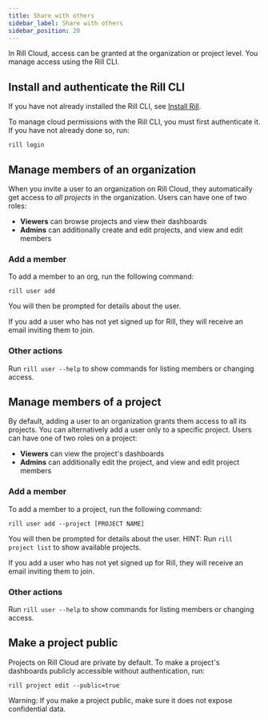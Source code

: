 ```yaml
---
title: Share with others
sidebar_label: Share with others
sidebar_position: 20
---
```


In Rill Cloud, access can be granted at the organization or project level. You manage access using the Rill CLI.

## Install and authenticate the Rill CLI

If you have not already installed the Rill CLI, see [Install Rill](../develop/install.md).

To manage cloud permissions with the Rill CLI, you must first authenticate it. If you have not already done so, run:
```
rill login
```

## Manage members of an organization

When you invite a user to an organization on Rill Cloud, they automatically get access to *all projects* in the organization. Users can have one of two roles:

- **Viewers** can browse projects and view their dashboards
- **Admins** can additionally create and edit projects, and view and edit members

### Add a member

To add a member to an org, run the following command:
```
rill user add
```
You will then be prompted for details about the user.

If you add a user who has not yet signed up for Rill, they will receive an email inviting them to join.

### Other actions

Run `rill user --help` to show commands for listing members or changing access.

## Manage members of a project

By default, adding a user to an organization grants them access to all its projects. You can alternatively add a user only to a specific project. Users can have one of two roles on a project:

- **Viewers** can view the project's dashboards
- **Admins** can additionally edit the project, and view and edit project members

### Add a member

To add a member to a project, run the following command:
```
rill user add --project [PROJECT NAME]
```
You will then be prompted for details about the user. HINT: Run `rill project list` to show available projects.

If you add a user who has not yet signed up for Rill, they will receive an email inviting them to join.

### Other actions

Run `rill user --help` to show commands for listing members or changing access.

## Make a project public

Projects on Rill Cloud are private by default. To make a project's dashboards publicly accessible without authentication, run:
```
rill project edit --public=true
```

Warning: If you make a project public, make sure it does not expose confidential data.
